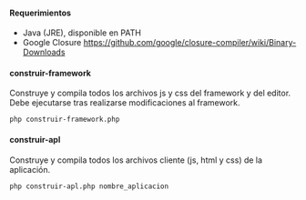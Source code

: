 #### Requerimientos

- Java (JRE), disponible en PATH
- Google Closure https://github.com/google/closure-compiler/wiki/Binary-Downloads

#### construir-framework

Construye y compila todos los archivos js y css del framework y del editor. Debe ejecutarse tras realizarse modificaciones al framework.

    php construir-framework.php

#### construir-apl

Construye y compila todos los archivos cliente (js, html y css) de la aplicación.

    php construir-apl.php nombre_aplicacion

